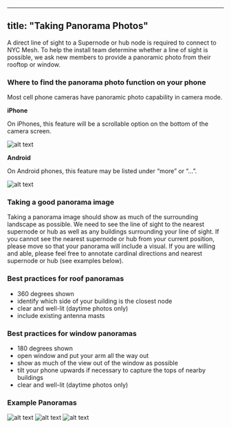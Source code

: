 
---
title: "Taking Panorama Photos"
---

A direct line of sight to a Supernode or hub node is required to connect to NYC Mesh. To help the install team determine whether a line of sight is possible, we ask new members to provide a panoramic photo from their rooftop or window. 

### Where to find the panorama photo function on your phone

Most cell phone cameras have panoramic photo capability in camera mode. 

**iPhone**

On iPhones, this feature will be a scrollable option on the bottom of the camera screen.

![alt text](https://i.imgur.com/2tC3pSh.jpg "iPhone Sequence")

**Android**

On Android phones, this feature may be listed under “more” or “...”. 

![alt text](https://i.imgur.com/qjDHquY.jpg "Android Sequence")

### Taking a good panorama image

Taking a panorama image should show as much of the surrounding landscape as possible. We need to see the line of sight to the nearest supernode or hub as well as any buildings surrounding your line of sight. If you cannot see the nearest supernode or hub from your current position, please move so that your panorama will include a visual. If you are willing and able, please feel free to annotate cardinal directions and nearest supernode or hub (see examples below).

### Best practices for roof panoramas

* 360 degrees shown
* identify which side of your building is the closest node
* clear and well-lit (daytime photos only)
* include existing antenna masts

### Best practices for window panoramas

* 180 degrees shown
* open window and put your arm all the way out
* show as much of the view out of the window as possible 
* tilt your phone upwards if necessary to capture the tops of nearby buildings
* clear and well-lit (daytime photos only)

### Example Panoramas

![alt text](https://node-db.netlify.com/panoramas/303.jpg "Example 2")
![alt text](https://node-db.netlify.com/panoramas/303a.jpg "Example 3")
![alt text](https://i.imgur.com/flNZi7r.jpg "Example 4")


